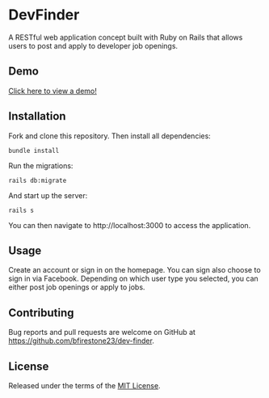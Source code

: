 # DevFinder

A RESTful web application concept built with Ruby on Rails that allows users to post and apply to developer job openings.

## Demo

[Click here to view a demo!](https://drive.google.com/file/d/1NG3Y6uesrUqu_09hGZFfnX36xnph0sQQ/view?usp=sharing)

## Installation

Fork and clone this repository. Then install all dependencies:

```bundle install```

Run the migrations:

```rails db:migrate```

And start up the server:

```rails s```

You can then navigate to http://localhost:3000 to access the application.

## Usage

Create an account or sign in on the homepage. You can sign also choose to sign in via Facebook. Depending on which user type you selected, you can either post job openings or apply to jobs.

## Contributing

Bug reports and pull requests are welcome on GitHub at https://github.com/bfirestone23/dev-finder.

## License

Released under the terms of the [MIT License](https://opensource.org/licenses/MIT).
